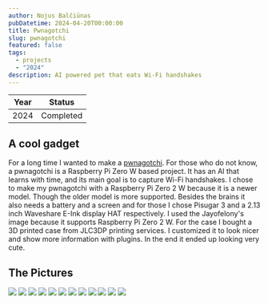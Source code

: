 ```yaml
---
author: Nojus Balčiūnas
pubDatetime: 2024-04-20T00:00:00
title: Pwnagotchi
slug: pwnagotchi
featured: false
tags:
  - projects
  - "2024"
description: AI powered pet that eats Wi-Fi handshakes
---
```


| Year |  Status   |
| :--: | :-------: |
| 2024 | Completed |

## A cool gadget

For a long time I wanted to make a [pwnagotchi](https://pwnagotchi.ai/).
For those who do not know, a pwnagotchi is a Raspberry Pi Zero W based project.
It has an AI that learns with time, and its main goal is to capture Wi-Fi handshakes.
I chose to make my pwnagotchi with a Raspberry Pi Zero 2 W because it is a newer model.
Though the older model is more supported.
Besides the brains it also needs a battery and a screen and for those I chose Pisugar 3 and a 2.13 inch Waveshare E-Ink display HAT respectively.
I used the Jayofelony's image because it supports Raspberry Pi Zero 2 W.
For the case I bought a 3D printed case from JLC3DP printing services.
I customized it to look nicer and show more information with plugins.
In the end it ended up looking very cute.

## The Pictures

![](../../assets/images/pwnagotchi/1.jpg)
![](../../assets/images/pwnagotchi/2.jpg)
![](../../assets/images/pwnagotchi/3.jpg)
![](../../assets/images/pwnagotchi/4.jpg)
![](../../assets/images/pwnagotchi/5.jpg)
![](../../assets/images/pwnagotchi/6.jpg)
![](../../assets/images/pwnagotchi/7.jpg)
![](../../assets/images/pwnagotchi/8.jpg)
![](../../assets/images/pwnagotchi/9.jpg)
![](../../assets/images/pwnagotchi/10.jpg)
![](../../assets/images/pwnagotchi/11.jpg)
![](../../assets/images/pwnagotchi/12.jpg)
